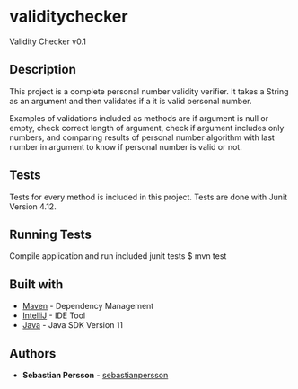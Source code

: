 # validitychecker
Validity Checker v0.1

## Description
This project is a complete personal number validity verifier.
It takes a String as an argument and then validates if a it is valid personal number.

Examples of validations included as methods are if argument is null or empty, check correct length of argument,
check if argument includes only numbers, and comparing results of personal number algorithm with last number in argument
to know if personal number is valid or not.

## Tests

Tests for every method is included in this project.
Tests are done with Junit Version 4.12.

## Running Tests

Compile application and run included junit tests
$ mvn test

## Built with
* [Maven](https://maven.apache.org/) - Dependency Management
* [IntelliJ](https://www.jetbrains.com/idea/) - IDE Tool
* [Java](https://www.oracle.com/java/) - Java SDK Version 11

## Authors 
* **Sebastian Persson** - [sebastianpersson](https://github.com/sebastianpersson)
